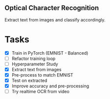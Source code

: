 ## Optical Character Recognition
Extract text from images and classify accordingly. 

# Tasks
- [X] Train in PyTorch (EMNIST - Balanced)
- [ ] Refactor training loop
- [ ] Hyperparameter Study 
- [X] Extract text from images
- [X] Pre-process to match EMNIST 
- [X] Test on extracted
- [X] Improve accuracy and pre-processing
- [ ] Try realtime OCR from video

